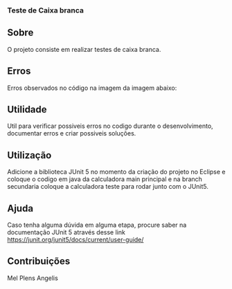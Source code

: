 ### Teste de Caixa branca


## Sobre
O projeto consiste em realizar testes de caixa branca.

## Erros
Erros observados no código na imagem da imagem abaixo:

## Utilidade
Util para verificar possiveis erros no codigo durante o desenvolvimento, documentar erros e criar possiveis soluções.

## Utilização
Adicione a biblioteca JUnit 5 no momento da criação do projeto no Eclipse e coloque o codigo em java da calculadora main principal e na branch secundaria coloque a calculadora teste para rodar junto com o JUnit5.

## Ajuda
Caso tenha alguma dúvida em alguma etapa, procure saber na documentação JUnit 5 através desse link https://junit.org/junit5/docs/current/user-guide/

## Contribuições
Mel Plens Angelis

